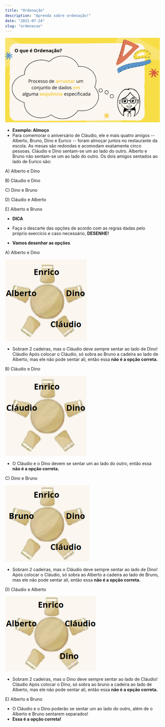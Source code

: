 ```yaml
---
title: "Ordenação"
description: "Aprenda sobre ordenação!"
date: "2021-07-24"
slug: "ordenacao"
---
```

![img1](img1.png)

- **Exemplo: Almoço**
- Para comemorar o aniversário de Cláudio, ele e mais quatro amigos -- Alberto, Bruno, Dino e Eurico -- foram almoçar juntos no restaurante da escola. As mesas são redondas e acomodam exatamente cinco pessoas. Cláudio e Dino sentam-se um ao lado do outro. Alberto e Bruno não sentam-se um ao lado do outro. Os dois amigos sentados ao lado de Eurico são:

A) Alberto e Dino

B) Cláudio e Dino

C) Dino e Bruno

D) Cláudio e Alberto

E) Alberto e Bruno

- **DICA**
- Faça o descarte das opções de acordo com as regras dadas pelo próprio exercício e caso necessário, **DESENHE!**

- **Vamos desenhar as opções**

A) Alberto e Dino

![img2](img2.png)

- Sobram 2 cadeiras, mas o Cláudio deve sempre sentar ao lado de Dino! Cláudio Após colocar o Cláudio, só sobra ao Bruno a cadeira ao lado de Alberto, mas ele não pode sentar ali, então essa **não é a opção correta.**

B) Cláudio e Dino

![img3](img3.png)

- O Cláudio e o Dino devem se sentar um ao lado do outro, então essa **não é a opção correta.**

C) Dino e Bruno

![img4](img4.png)

- Sobram 2 cadeiras, mas o Cláudio deve sempre sentar ao lado de Dino! Após colocar o Cláudio, só sobra ao Alberto a cadeira ao lado de Bruno, mas ele não pode sentar ali, então essa **não é a opção correta.**

D) Cláudio e Alberto

![img5](img5.png)

- Sobram 2 cadeiras, mas o Dino deve sempre sentar ao lado de Cláudio! Cláudio Após colocar o Dino, só sobra ao bruno a cadeira ao lado de Alberto, mas ele não pode sentar ali, então essa **não é a opção correta.**

E) Alberto e Bruno

- O Cláudio e o Dino poderão se sentar um ao lado do outro, além de o Alberto e Bruno sentarem separados!
- **Essa é a opção correta!**
